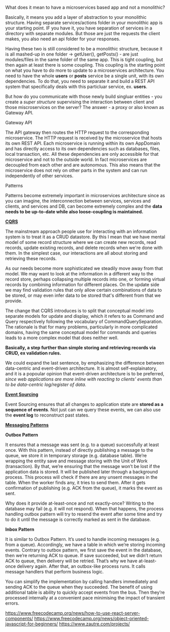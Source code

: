 What does it mean to have a microservices based app and not a monolithic?

Basically, it means you add a layer of abstraction to your monolithic structure. Having separate services/actions folder in your monolithic app is your starting point. IF you have it, you have separation of services in a directory with separate modules. But those are just the requests the client makes, you also need an api folder for your responses. 

Having these two is still considered to be a monolithic structure, because it is all mashed-up in one folder -> getUser(), getPosts() - are just modules/files in the same folder of the same app. This is tight coupling, but then again at least there is some coupling. This coupling is the starting point on what you have to do more to update to a microservices architecture. You need to have the whole **users** or **posts** service be a single unit, with its own dependencies. To do that, you need to separate it and build a REST API system that specifically deals with this particluar service, ex. **users**. 

But how do you communicate with those newly build singluar entities - you create a *super structure* supervising the interaction between client and those miscroservices on the server? The answer - a proxy or also known as Gateway API.

Gateway API

The API gateway then routes the HTTP request to the corresponding microservice. The HTTP request is received by the microservice that hosts its own REST API. Each microservice is running within its own AppDomain and has directly access to its own dependencies such as databases, files, local transaction, etc. All these dependencies are only accessible for that microservice and not to the outside world. In fact microservices are decoupled from each other and are autonomous. This also means that the microservice does not rely on other parts in the system and can run independently of other services.

Patterns

Patterns become extremely important in microservices architecture since as you can imagine, the interconnection between services, services and clients, and services and DB, can become extremely complex and the **data needs to be up-to-date while also loose-coupling is maintained.**

**[CQRS](https://martinfowler.com/bliki/CQRS.html)**

The mainstream approach people use for interacting with an information system is to treat it as a CRUD datastore. By this I mean that we have mental model of some record structure where we can create new records, read records, update existing records, and delete records when we're done with them. In the simplest case, our interactions are all about storing and retrieving these records.

As our needs become more sophisticated we steadily move away from that model. We may want to look at the information in a different way to the record store, perhaps collapsing multiple records into one, or forming virtual records by combining information for different places. On the update side we may find validation rules that only allow certain combinations of data to be stored, or may even infer data to be stored that's different from that we provide.

The change that CQRS introduces is to split that conceptual model into separate models for update and display, which it refers to as Command and Query respectively following the vocabulary of CommandQuerySeparation. The rationale is that for many problems, particularly in more complicated domains, having the same conceptual model for commands and queries leads to a more complex model that does neither well.

**Basically, a step further than simple storing and retrieving records via CRUD, ex validation rules.**

We could expand the last sentence, by emphasizing the difference between data-centric and event-driven architecture. It is almost self-explainatory, and it is a popoular opinion that event-driven architecture is to be preferred, *since web applications are more inline with reacting to clients' events than to be data-centric log/register of data.*

**[Event Sourcing](https://martinfowler.com/eaaDev/EventSourcing.html)**

Event Sourcing ensures that all changes to application state are **stored as a sequence of events**. Not just can we query these events, we can also use the **event log** to reconstruct past states.



**[Messaging Patterns](https://www.enterpriseintegrationpatterns.com/patterns/messaging/)**


**Outbox Pattern**

It ensures that a message was sent (e.g. to a queue) successfully at least once. With this pattern, instead of directly publishing a message to the queue, we store it in temporary storage (e.g. database table). We’re wrapping the entity save and message storing with the Unit of Work (transaction). By that, we’re ensuring that the message won’t be lost if the application data is stored. It will be published later through a background process. This process will check if there are any unsent messages in the table. When the worker finds any, it tries to send them. After it gets confirmation of publishing (e.g. ACK from the queue), it marks the event as sent.

Why does it provide at-least-once and not exactly-once? Writing to the database may fail (e.g. it will not respond). When that happens, the process handling outbox pattern will try to resend the event after some time and try to do it until the message is correctly marked as sent in the database.

**Inbox Pattern** 

It is similar to Outbox Pattern. It’s used to handle incoming messages (e.g. from a queue). Accordingly, we have a table in which we’re storing incoming events. Contrary to outbox pattern, we first save the event in the database, then we’re returning ACK to queue. If save succeeded, but we didn’t return ACK to queue, then delivery will be retried. That’s why we have at-least-once delivery again. After that, an outbox-like process runs. It calls message handlers that perform business logic.

You can simplify the implementation by calling handlers immediately and sending ACK to the queue when they succeeded. The benefit of using additional table is ability to quickly accept events from the bus. Then they’re processed internally at a convenient pace minimising the impact of transient errors.


<!-- todo -->

https://www.freecodecamp.org/news/how-to-use-react-server-components/
https://www.freecodecamp.org/news/object-oriented-javascript-for-beginners/
https://www.zautre.com/projects/